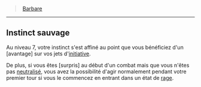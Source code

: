 ﻿> [Barbare](hd_barbarian.md)

---

## Instinct sauvage

Au niveau 7, votre instinct s'est affiné au point que vous bénéficiez d'un [avantage] sur vos jets d'[initiative](hd_abilities_dexterity_initiative.md).

De plus, si vous êtes [surpris] au début d'un combat mais que vous n'êtes pas [neutralisé](hd_conditions_neutralise.md), vous avez la possibilité d'agir normalement pendant votre premier tour si vous le commencez en entrant dans un état de [rage](hd_barbarian_rage.md).

